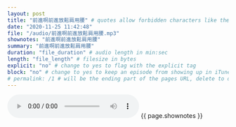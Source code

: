 ```yaml
---
layout: post
title: "前進啊前進放鬆肩用腰" # quotes allow forbidden characters like the colon
date: "2020-11-25 11:42:48"
file: "/audio/前進啊前進放鬆肩用腰.mp3"
shownotes: "前進啊前進放鬆肩用腰"
summary: "前進啊前進放鬆肩用腰"
duration: "file_duration" # audio length in min:sec
length: "file_length" # filesize in bytes
explicit: "no" # change to yes to flag with the explicit tag
block: "no" # change to yes to keep an episode from showing up in iTunes
# permalink: /1 # will be the ending part of the pages URL, delete to default to the title
---
```


<audio controls>
<source src="{{site.url}}{{site.baseurl}}{{ page.file }}" type="audio/x-mp3">
Your browser does not support the audio element.
</audio>
{{ page.shownotes }}
